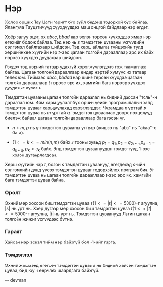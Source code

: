Нэр
===

Холоо орших Тау Цети гаригт бүх зүйл бидэнд тодорхой бус байлаа. Ялангуяа Тауцэтичүүд хүүхдүүддээ маш онцгой байдлаар нэр өгдөг.

Хоёр залуу эцэг, эх $abac, bbad$ нар эхлэн төрсөн хүүхэддээ ямар нэр өгөхийг бодож байлаа. Тэд нэр нь $s$ тэмдэгтэн цувааны үсгүүдийн сэлгэмэл байлгахаар шийдсэн. Тэд хөрш айлыгаа гүйцэхийн тулд хөршийнхөө хүүгийн нэр $t$-ээс цагаан толгойн дарааллаар эрс их байх нэрээр хүүхдээ дуудахаар шийдсэн.

Гэхдээ тэд нэрний татвар удахгүй хэрэгжүүлэгдэнэ гэж таамаглаж байгаа. Цагаан толгонй дарааллаар өндөр нэртэй хүмүүс их татвар төлөх юм. Тиймээс $abac, bbdad$ нар шинэ төрсөн хүүхдээ цагаан толгойн дарааллаар $t$ нэрээс эрс их, хамгийн бага нэрээр хүүхдээ дуудахыг хүссэн.

Тэмдэгтэн цувааны цагаан толгойн дараалал нь бидний дассан "толь"-н дараалал юм. Ийм харьцуулалт бүх орчин үеийн програмчлалын хэлд тэмдэгтэн цувааг харьцуулахад хэрэглэгддэг. Чухамдаа $n$ урттай $p$ тэмдэгтэн цуваа нь $m$ урттай $q$ тэмдэгтэн цуваанаас доорх нөхцөлүүд биелэж байвал цагаан толгойн дарааллаар бага гэсэн үг.

- $n < m, p$ нь $q$ тэмдэгтэн цувааны угтвар (жишээ нь "aba" нь "abaa"-с бага).

- $( 1 <= k <= min(n, m)$ байх $k$ тооны хувьд $p_1 = q_1, p_2 = q_2, ..., p_{k - 1} = q_{k - q}, p_k < q_k$ байх. Энд тэмдэгтэн цуваануудын тэмдэгтүүд 1-ээс хэлэн дугаарлагдсан.

Хөрш хүүгийн нэр $t$, болон $s$ тэмдэгтэн цуваанууд өгөгдөхөд $s$-ийн сэлгэмлийн дүнд үүсэх тэмдэгтэн цувааг тодорхойлох програм бич. Уг тэмдэгтэн цуваа нь цагаан толгойн дарааллаар $t$-ээс эрс их, хамгийн бага тэмдэгтэн цуваа байна.

### Оролт

Эхний мөр хоосон биш тэмдэгтэн цуваа $s (1 <= |s| <= 5000)$-г агуулна, $|s|$ нь урт нь. Хоёр дугаар мөр хоосон биш тэмдэгтэн цуваа $t (1 <= |t| <= 5000$-г агуулна, $|t|$ нь урт нь. Тэмдэгтэн цуваанууд Латин цагаан толгойн жижиг үсгүүдээс бүтнэ.

### Гаралт

Хайсан нэр эсвэл тийм нэр байхгүй бол -1-ийг гарга.

### Тэмдэглэл

Эхний жишээнд өгөгсөн тэмдэгтэн цуваа $s$ нь бидний хайсэн тэмдэгтэн цуваа, бид юу ч өөрчлөх шаардлага байхгүй.

-- devman
